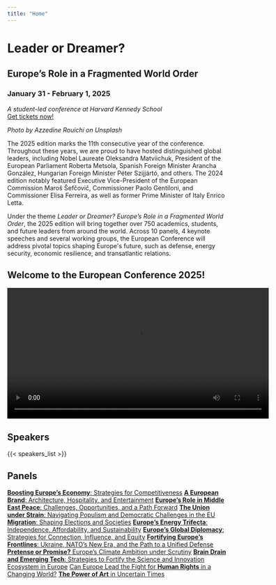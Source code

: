 ```yaml
---
title: "Home"
---
```


<div class="homepage-conference-title">
  <h1>Leader or Dreamer?</h1>
  <h2>Europe’s Role in a Fragmented World Order</h2>
  <h3>January 31 - February 1, 2025</h3>
  <div id='student-run'>
    <i>A student-led conference at Harvard Kennedy School</i>
  </div>
  <div>
    <a id='tickets-btn' class="pure-button pure-button-primary" href="https://secure.touchnet.net/C20832_ustores/web/store_main.jsp?STOREID=18&SINGLESTORE=true"> Get tickets now! </a>
  </div>
  <p id='increase'
  </p>
  <div id='countdown'>
  </div>
  <div class="title-caption">
    <i>Photo by Azzedine Rouichi on Unsplash</i>
  </div>
</div>

<div class="homepage-conference-blurb">
<p>The 2025 edition marks the 11th consecutive year of the conference. Throughout these years, we are proud to have hosted distinguished global leaders, including Nobel Laureate Oleksandra Matviichuk, President of the European Parliament Roberta Metsola, Spanish Foreign Minister Arancha González, Hungarian Foreign Minister Péter Szijjártó, and others. The 2024 edition notably featured Executive Vice-President of the European Commission Maroš Šefčovič, Commissioner Paolo Gentiloni, and Commissioner Elisa Ferreira, as well as former Prime Minister of Italy Enrico Letta.</p>
<p>Under the theme <i>Leader or Dreamer? Europe’s Role in a Fragmented World Order</i>, the 2025 edition will bring together over 750 academics, students, and future leaders from around the world. Across 10 panels, 4 keynote speeches and several working groups, the European Conference will address pivotal topics shaping Europe's future, such as defense, energy security, economic resilience, and transatlantic relations.</p>
</div>

<h2 id="speakers-list" class="homepage-headers">Welcome to the European Conference 2025!</h2>
<video controls width="600">
  <source src="/volker-turk-video" type="video/mp4">
</video>

<h2 id="speakers-list" class="homepage-headers">Speakers</h2>
<div class="homepage-speakers-list">
  {{< speakers_list >}}
</div>

<h2 class="homepage-headers">Panels</h2>
<div class="homepage-panel-grid">
  <div class = "panel-grid">
    <a class = "panel-grid-item pure-button pure-button-primary" href="/speakers/#speaker-title-a"><b>Boosting Europe’s Economy</b>: Strategies for Competitiveness</a>
    <a class = "panel-grid-item pure-button pure-button-primary" href="/speakers/#speaker-title-b"><b>A European Brand</b>: Architecture, Hospitality, and Entertainment</a>
    <a class = "panel-grid-item pure-button pure-button-primary" href="/speakers/#speaker-title-c"><b>Europe’s Role in Middle East Peace</b>: Challenges, Opportunities, and a Path Forward</a>  
    <a class = "panel-grid-item pure-button pure-button-primary" href="/speakers/#speaker-title-d"><b>The Union under Strain</b>: Navigating Populism and Democratic Challenges in the EU</a>
    <a class = "panel-grid-item pure-button pure-button-primary" href="/speakers/#speaker-title-e"><b>Migration</b>: Shaping Elections and Societies</a>
    <a class = "panel-grid-item pure-button pure-button-primary" href="/speakers/#speaker-title-f"><b>Europe’s Energy Trifecta</b>: Independence, Affordability, and Sustainability</a>
    <a class = "panel-grid-item pure-button pure-button-primary" href="/speakers/#speaker-title-g"><b>Europe’s Global Diplomacy</b>: Strategies for Connection, Influence, and Equity</a>
    <a class = "panel-grid-item pure-button pure-button-primary" href="/speakers/#speaker-title-h"><b>Fortifying Europe’s Frontlines</b>: Ukraine, NATO’s New Era, and the Path to a Unified Defense</a>
    <a class = "panel-grid-item pure-button pure-button-primary" href="/speakers/#speaker-title-i"><b>Pretense or Promise?</b> Europe’s Climate Ambition under Scrutiny</a>
    <a class = "panel-grid-item pure-button pure-button-primary" href="/speakers/#speaker-title-j"><b>Brain Drain and Emerging Tech</b>: Strategies to Fortify the Science and Innovation Ecosystem in Europe</a>
    <a class = "panel-grid-item pure-button pure-button-primary" href="/speakers/#speaker-title-k">Can Europe Lead the Fight for <b>Human Rights</b> in a Changing World?</a>
    <a class = "panel-grid-item pure-button pure-button-primary" href="/speakers/#speaker-title-l"><b>The Power of Art</b> in Uncertain Times</a>
  </div>
</div>

<!--
<h2 class="homepage-headers">Questions and Answers</h2>
<div class="homepage-q-and-a">
  <div class = "q-and-a-flex">
    <div class = "q-and-a-flex-item">
      <b>Why should you attend the European Conference?</b>
      <p>At the European Conference, you will have the exclusive opportunity to</p>
      <ul>
        <li><i>Network with Influential European and American Figures:</i> Connect with high-ranking officials, from government representatives to business leaders, who are shaping the future of Europe. This is your chance to engage with those who make impactful decisions.</li>
        <li><i>Forge Relationships with Your Peers:</i> Meet like-minded students and future stakeholders who are passionate about European affairs. Share ideas, collaborate, and build relationships that can last a lifetime.</li>
        <li><i>Discover the Diverse Facets of Europe:</i> Our carefully curated panels and discussions will delve into various aspects of Europe, from politics and economics to culture and innovation. You will gain valuable insights into this dynamic continent.</li>
      </ul>
    </div>
    <div class = "q-and-a-flex-item">
      <b>What can you expect at the European Conference?</b>
      <ul>
        <li><i>Engaging Panels:</i> The European Conference will feature expert panels on pressing European issues, providing deep insights and discussions led by prominent figures in the field.</li>
        <li><i>Keynote Speakers:</i> Be inspired by thought-provoking keynote speakers who have made a significant impact on the   European stage.</li>
        <li><i>Networking Opportunities:</i> The conference offers ample networking breaks and social events, ensuring you can connect with fellow attendees and our esteemed guests.</li>
        <li><i>Interactive Workshops:</i> Participate in interactive workshops that will develop your skills and knowledge about Europe's role on the global stage.</li>
        <li><i>Cultural Showcase:</i> Immerse yourself in European culture through exhibits, performances, and art installations.</li>
        <li><i>Unforgettable Gala Evening:</i> Enjoy a spectacular gala evening, creating an intimate environment for insightful conversations and connections.</li>
      </ul>
    </div>
  </div>
</div>

<h2 class="homepage-headers"> We look forward to welcoming you in Cambridge!</h2>
-->
